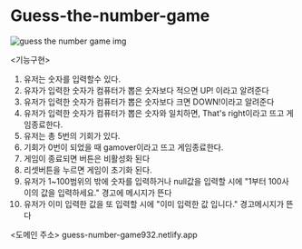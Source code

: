 # Guess-the-number-game
![guess the number game img](https://github.com/pueser/Guess-the-number-game/assets/117990884/270fe703-0110-4e84-8c90-ad4363e4474f)

<기능구현>
1. 유저는 숫자를 입력할수 있다.
2. 유자가 입력한 숫자가 컴퓨터가 뽑은 숫자보다 적으면 UP! 이라고 알려준다
3. 유저가 입력한 숫자가 컴퓨터가 뽑은 숫자보다 크면 DOWN!이라고 알려준다
4. 유저가 입력한 숫자가 컴퓨터가 뽑은 숫자와 일치하면, That's right이라고 뜨고 게임종료한다.
5. 유저는 총 5번의 기회가 있다. 
6. 기회가 0번이 되었을 때 gamover이라고 뜨고 게임종료한다.
7. 게임이 종료되면 버튼은 비활성화 된다
8. 리셋버튼을 누르면 게임이 초기화 된다.
9. 유저가 1~100범위의 밖에 숫자를 입력하거나 null값을 입력할 시에 "1부터 100사이의 값을 입력하세요." 경고에 메시지가 뜬다
10. 유저가 이미 입력한 값을 또 입력할 시에 "이미 입력한 값 입니다." 경고메시지가 뜬다

<도메인 주소>
guess-number-game932.netlify.app
